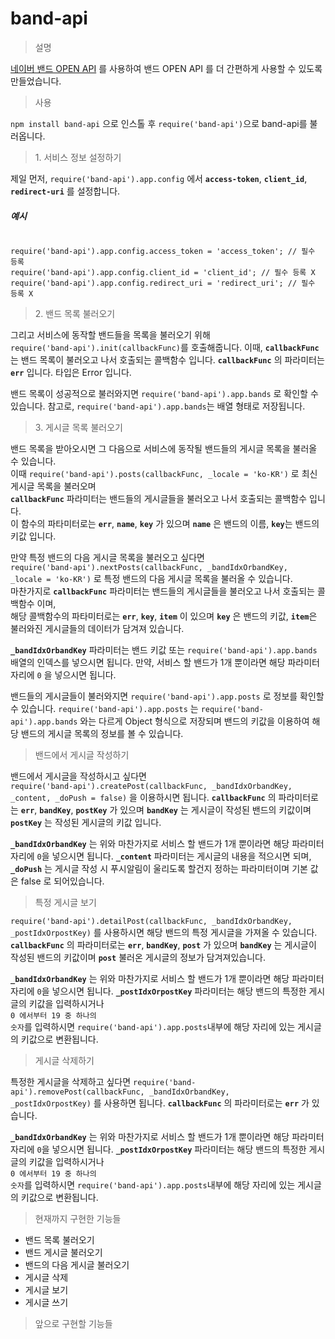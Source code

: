 #	band-api  
> 설명

[네이버 밴드 OPEN API](https://developers.band.us/develop/guide/api) 를 사용하여 밴드 OPEN API 를 더 간편하게 사용할 수 있도록 만들었습니다. 

<blockquote>사용</blockquote>

<code>npm install band-api</code> 으로 인스톨 후 <code>require('band-api')</code>으로 band-api를 불러옵니다.
	
<blockquote>1. 서비스 정보 설정하기</blockquote> 
제일 먼저, <code>require('band-api').app.config</code> 에서 <code><b>access-token</b></code>, <code><b>client_id</b></code>, <code><b>redirect-uri</b></code> 를 설정합니다.<br>
<h5>예시</h5>
<pre><code>
require('band-api').app.config.access_token = 'access_token'; // 필수 등록
require('band-api').app.config.client_id = 'client_id'; // 필수 등록 X
require('band-api').app.config.redirect_uri = 'redirect_uri'; // 필수 등록 X
</code></pre>
<blockquote>2. 밴드 목록 불러오기</blockquote>
그리고 서비스에 동작할 밴드들을 목록을 불러오기 위해 <br>
<code>require('band-api').init(callbackFunc)</code>를 호출해줍니다. 이때, <code><b>callbackFunc</b></code>는 밴드 목록이 불러오고 나서 호출되는 콜백함수 입니다. <code><b>callbackFunc</b></code> 의 파라미터는 <code><b>err</b></code> 입니다. 타입은 Error 입니다.

밴드 목록이 성공적으로 불러와지면 <code>require('band-api').app.bands</code> 로 확인할 수 있습니다.
참고로, <code>require('band-api').app.bands</code>는 배열 형태로 저장됩니다.

<blockquote>3. 게시글 목록 불러오기</blockquote>
밴드 목록을 받아오시면 그 다음으로 서비스에 동작될 밴드들의 게시글 목록을 불러올 수 있습니다.<br>
이때 <code>require('band-api').posts(callbackFunc, _locale = 'ko-KR')</code> 로 최신 게시글 목록을 불러오며<br>
<code><b>callbackFunc</b></code> 파라미터는 밴드들의 게시글들을 불러오고 나서 호출되는 콜백함수 입니다.<br>
이 함수의 파타미터로는 <code><b>err</b></code>, <code><b>name</b></code>, <code><b>key</b></code> 가 있으며 <code><b>name</b></code> 은 밴드의 이름, <code><b>key</b></code>는 밴드의 키값 입니다.

만약 특정 밴드의 다음 게시글 목록을 불러오고 싶다면 <br><code>require('band-api').nextPosts(callbackFunc, _bandIdxOrbandKey, _locale  =  'ko-KR')</code> 로 특정 밴드의 다음 게시글 목록을 불러올 수 있습니다.<br>
마찬가지로 <code><b>callbackFunc</b></code> 파라미터는 밴드들의 게시글들을 불러오고 나서 호출되는 콜백함수 이며, <br>해당 콜백함수의 파타미터로는 <code><b>err</b></code>, <code><b>key</b></code>, <code><b>item</b></code> 이 있으며 <code><b>key</b></code> 은 밴드의 키값, <code><b>item</b></code>은
불러와진 게시글들의 데이터가 담겨져 있습니다.

<code><b>_bandIdxOrbandKey</b></code> 파라미터는 밴드 키값 또는  <code>require('band-api').app.bands</code> 배열의 인덱스를 넣으시면 됩니다. 만약, 서비스 할 밴드가 1개 뿐이라면 해당 파라미터 자리에 <code>0</code> 을 넣으시면 됩니다.

밴드들의 게시글들이 불러와지면 <code>require('band-api').app.posts</code> 로 정보를 확인할 수 있습니다.
<code>require('band-api').app.posts</code> 는 <code>require('band-api').app.bands</code> 와는 다르게 Object 형식으로 저장되며 밴드의 키값을 이용하여 해당 밴드의 게시글 목록의 정보를 볼 수 있습니다.

<blockquote>밴드에서 게시글 작성하기</blockquote>

밴드에서 게시글을 작성하시고 싶다면  
<code>require('band-api').createPost(callbackFunc, _bandIdxOrbandKey, _content, _doPush  =  false)</code> 을 
이용하시면 됩니다. <code><b>callbackFunc</b></code> 의 파라미터로는 <code><b>err</b></code>, <code><b>bandKey</b></code>, <code><b>postKey</b></code> 가 있으며 <code><b>bandKey</b></code> 는 게시글이 작성된 밴드의 키값이며 <code><b>postKey</b></code> 는 작성된 게시글의 키값 입니다.

<code><b>_bandIdxOrbandKey</b></code> 는 위와 마찬가지로 서비스 할 밴드가 1개 뿐이라면 해당 파라미터 자리에 <code>0</code>을 넣으시면 됩니다.
<code><b>_content</b></code> 파라미터는 게시글의 내용을 적으시면 되며, <code><b>_doPush</b></code> 는 게시글  작성 시 푸시알림이 울리도록 할건지 정하는 파라미터이며 기본 값은 false 로 되어있습니다.

<blockquote>특정 게시글 보기</blockquote>

<code>require('band-api').detailPost(callbackFunc, _bandIdxOrbandKey, _postIdxOrpostKey)</code> 를 사용하시면 해당 밴드의 특정 게시글을 가져올 수 있습니다.  <code><b>callbackFunc</b></code> 의 파라미터로는 <code><b>err</b></code>, <code><b>bandKey</b></code>, <code><b>post</b></code> 가 있으며 <code><b>bandKey</b></code> 는 게시글이 작성된 밴드의 키값이며 <code><b>post</b></code> 불러온 게시글의 정보가 담겨져있습니다.

<code><b>_bandIdxOrbandKey</b></code> 는 위와 마찬가지로 서비스 할 밴드가 1개 뿐이라면 해당 파라미터 자리에 <code>0</code>을 넣으시면 됩니다.
<code><b>_postIdxOrpostKey</b></code> 파라미터는 해당 밴드의 특정한 게시글의 키값을 입력하시거나 <br><code>0 에서부터 19 중 하나의 숫자</code>를 입력하시면 <code>require('band-api').app.posts</code>내부에 해당 자리에 있는 게시글의 키값으로 변환됩니다. 

<blockquote>게시글 삭제하기</blockquote>

특정한 게시글을 삭제하고 싶다면 
<code>require('band-api').removePost(callbackFunc, _bandIdxOrbandKey, _postIdxOrpostKey)</code> 를 
사용하면 됩니다.  <code><b>callbackFunc</b></code> 의 파라미터로는 <code><b>err</b></code> 가 있습니다.

<code><b>_bandIdxOrbandKey</b></code> 는 위와 마찬가지로 서비스 할 밴드가 1개 뿐이라면 해당 파라미터 자리에 <code>0</code>을 넣으시면 됩니다.
<code><b>_postIdxOrpostKey</b></code> 파라미터는 해당 밴드의 특정한 게시글의 키값을 입력하시거나 <br><code>0 에서부터 19 중 하나의 숫자</code>를 입력하시면 <code>require('band-api').app.posts</code>내부에 해당 자리에 있는 게시글의 키값으로 변환됩니다. 
> 현재까지 구현한 기능들

 - 밴드 목록 불러오기
 - 밴드 게시글 불러오기
 - 밴드의 다음 게시글 불러오기
 - 게시글 삭제
 - 게시글 보기
 - 게시글 쓰기

> 앞으로 구현할 기능들
